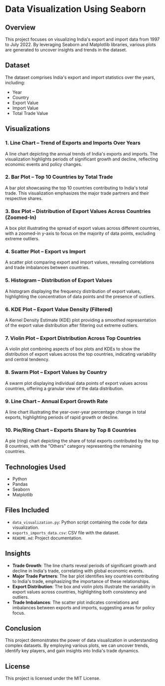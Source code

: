 # Data Visualization Using Seaborn

## Overview

This project focuses on visualizing India's export and import data from 1997 to July 2022. By leveraging Seaborn and Matplotlib libraries, various plots are generated to uncover insights and trends in the dataset.

## Dataset

The dataset comprises India's export and import statistics over the years, including:

- Year
- Country
- Export Value
- Import Value
- Total Trade Value

## Visualizations

### 1. Line Chart – Trend of Exports and Imports Over Years

A line chart depicting the annual trends of India's exports and imports. The visualization highlights periods of significant growth and decline, reflecting economic events and policy changes.

### 2. Bar Plot – Top 10 Countries by Total Trade

A bar plot showcasing the top 10 countries contributing to India's total trade. This visualization emphasizes the major trade partners and their respective shares.

### 3. Box Plot – Distribution of Export Values Across Countries (Zoomed-In)

A box plot illustrating the spread of export values across different countries, with a zoomed-in y-axis to focus on the majority of data points, excluding extreme outliers.

### 4. Scatter Plot – Export vs Import

A scatter plot comparing export and import values, revealing correlations and trade imbalances between countries.

### 5. Histogram – Distribution of Export Values

A histogram displaying the frequency distribution of export values, highlighting the concentration of data points and the presence of outliers.

### 6. KDE Plot – Export Value Density (Filtered)

A Kernel Density Estimate (KDE) plot providing a smoothed representation of the export value distribution after filtering out extreme outliers.

### 7. Violin Plot – Export Distribution Across Top Countries

A violin plot combining aspects of box plots and KDEs to show the distribution of export values across the top countries, indicating variability and central tendency.

### 8. Swarm Plot – Export Values by Country

A swarm plot displaying individual data points of export values across countries, offering a granular view of the data distribution.

### 9. Line Chart – Annual Export Growth Rate

A line chart illustrating the year-over-year percentage change in total exports, highlighting periods of rapid growth or decline.

### 10. Pie/Ring Chart – Exports Share by Top 8 Countries

A pie (ring) chart depicting the share of total exports contributed by the top 8 countries, with the "Others" category representing the remaining countries.

## Technologies Used

- Python
- Pandas
- Seaborn
- Matplotlib

## Files Included

- `data_visualization.py`: Python script containing the code for data visualization.
- `exports_imports_data.csv`: CSV file with the dataset.
- `README.md`: Project documentation.

## Insights

- **Trade Growth**: The line charts reveal periods of significant growth and decline in India's trade, correlating with global economic events.
- **Major Trade Partners**: The bar plot identifies key countries contributing to India's trade, emphasizing the importance of these relationships.
- **Export Distribution**: The box and violin plots illustrate the variability in export values across countries, highlighting both consistency and outliers.
- **Trade Imbalances**: The scatter plot indicates correlations and imbalances between exports and imports, suggesting areas for policy focus.

## Conclusion

This project demonstrates the power of data visualization in understanding complex datasets. By employing various plots, we can uncover trends, identify key players, and gain insights into India's trade dynamics.

## License

This project is licensed under the MIT License.

